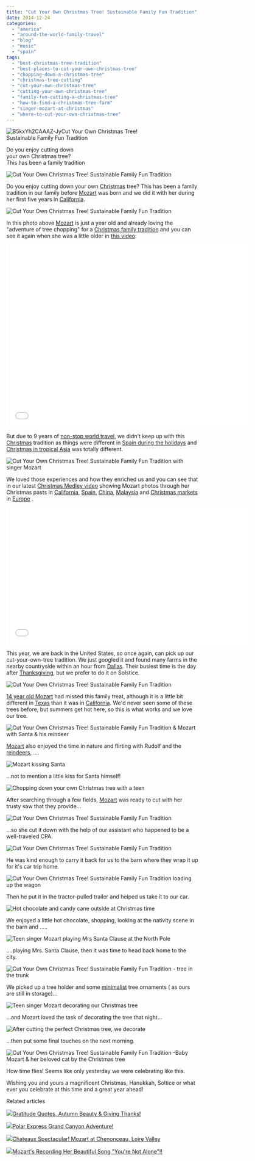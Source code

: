 ```yaml
---
title: "Cut Your Own Christmas Tree! Sustainable Family Fun Tradition"
date: 2014-12-24
categories: 
  - "america"
  - "around-the-world-family-travel"
  - "blog"
  - "music"
  - "spain"
tags: 
  - "best-christmas-tree-tradition"
  - "best-places-to-cut-your-own-christmas-tree"
  - "chopping-down-a-christmas-tree"
  - "christmas-tree-cutting"
  - "cut-your-own-christmas-tree"
  - "cutting-your-own-christmas-tree"
  - "family-fun-cutting-a-christmas-tree"
  - "how-to-find-a-christmas-tree-farm"
  - "singer-mozart-at-christmas"
  - "where-to-cut-your-own-christmas-tree"
---
```


![B5kxYh2CAAAZ-Jy](https://pub-ac94b3f306b24c0dba4238943c97f2e1.r2.dev/6a00e5502a9507883301b7c726f511970b.jpg)Cut Your Own Christmas Tree!  
Sustainable Family Fun Tradition  
  
Do you enjoy cutting down  
your own Christmas tree?  
This has been a family tradition

<!--more-->  
![Cut Your Own Christmas Tree! Sustainable Family Fun Tradition](https://pub-ac94b3f306b24c0dba4238943c97f2e1.r2.dev/6a00e5502a9507883301b8d0b0b709970c.png)  
  
Do you enjoy cutting down your own [Christmas](http://soultravelers3new.local/2012/12/worlds-best-christmas.html "world's best christmas") tree? This has been a family tradition in our family before [Mozart](http://soultravelers3new.local/2013/12/trilingual-mozart-travel-kid-expert-speaks-at-gec-about-world-education.html "Mozart trilingual travek kid expert speaker") was born and we did it with her during her first five years in [California](http://soultravelers3new.local/2012/08/top-10-california-destinations.html "top 10 California destinations").  
  
![Cut Your Own Christmas Tree! Sustainable Family Fun Tradition](https://pub-ac94b3f306b24c0dba4238943c97f2e1.r2.dev/6a00e5502a9507883301bb07cb9d4a970d.png)  
  
In this photo above [Mozart](http://soultravelers3new.local/2014/12/mozart-sings-youre-not-alone-on-the-radio-possibly-a-movie.html "teen singer Mozart sings \"You're Not Alone\" on the radio and in a movie") is just a year old and already loving the "adventure of tree chopping" for a [Christmas family tradition](http://soultravelers3new.local/2009/12/how-to-enjoy-family-travel-abroad-at-christmas-digital-nomad-4hww-extended-travel-holidays.html "How to enjoy family travel abroad at Christmas") and you can see it again when she was a little older in [this video](https://www.youtube.com/watch?v=hxBFv5AAxhw "best Christmas youtube video"):  
  

<iframe allowfullscreen src="//www.youtube.com/embed/hxBFv5AAxhw" frameborder="0" height="480" width="640"></iframe>

  
  
But due to 9 years of [non-stop world travel](http://soultravelers3new.local/2012/12/around-the-world-family-travel.html "around the world family travel with soultravelers3"), we didn't keep up with this [Christmas](http://soultravelers3new.local/2011/12/christmas-holiday-travel-ideas-for-family-getaways.html "Christmas holiday travel ideas") tradition as things were different in [Spain during the holidays](http://soultravelers3new.local/2006/12/xmas-evela-noch.html "Christmas in Spain ") and [Christmas in tropical Asia](http://soultravelers3new.local/2010/12/tropical-christmas-abroad-in-asia.html "Christmas in tropical Asia") was totally different.  
  
![Cut Your Own Christmas Tree! Sustainable Family Fun Tradition with singer Mozart](https://pub-ac94b3f306b24c0dba4238943c97f2e1.r2.dev/6a00e5502a9507883301bb07cb9dc2970d.png)  
  
We loved those experiences and how they enriched us and you can see that in our latest [Christmas Medley video](https://www.youtube.com/watch?v=jc5u4fcIpZI&list=UUcMwuQFsEJfOct29ZTa0v8w "Merry Christmas Medley with Mozart") showing Mozart photos through her Christmas pasts in [California](http://soultravelers3new.local/2011/11/home-for-the-holidays.html "home for the holidays"), [Spain](http://soultravelers3new.local/2007/01/santa-come-or-p.html "Christmas in Spain"), [China](http://soultravelers3new.local/2012/12/christmas-in-asia-happy-holidays.html "Christmas in Asia"), [Malaysia](http://soultravelers3new.local/2010/12/first-christmas-in-asia.html "Christmas in Malaysia") and [Christmas markets](http://soultravelers3new.local/2011/11/christmas-markets-in-europe-dont-miss.html "Christmas markets in Europe") in [Europe](http://soultravelers3new.local/2012/02/5-best-european-family-vacations.html "best europe family vacations") .  
  

<iframe allowfullscreen src="//www.youtube.com/embed/jc5u4fcIpZI" frameborder="0" height="360" width="640"></iframe>

  
  
This year, we are back in the United States, so once again, can pick up our cut-your-own-tree tradition. We just googled it and found many farms in the nearby countryside within an hour from [Dallas](http://soultravelers3new.local/2014/02/dallas-luxury-resort-arriving-to-big-d-in-style.html "Dallas Four Seasons arrival"). Their busiest time is the day after [Thanksgiving](http://soultravelers3new.local/2013/11/giving-thanks-and-thanksgiving-around-the-world.html "giving thanks on Thanksgiving"), but we prefer to do it on Solstice.  
  
  
  
![Cut Your Own Christmas Tree! Sustainable Family Fun Tradition ](https://pub-ac94b3f306b24c0dba4238943c97f2e1.r2.dev/6a00e5502a9507883301b8d0b0b749970c.png)  
  
[14 year old Mozart](http://soultravelers3new.local/2014/10/mozart-sings-at-the-house-of-blues.html "teen Mozart sings at the House of Blues") had missed this family treat, although it is a little bit different in [Texas](http://soultravelers3new.local/2014/02/omg-snow-in-dallas.html "snow in dallas") than it was in [California](http://soultravelers3new.local/2014/01/california-winter-beach-escape-.html "California winter beach escape"). We'd never seen some of these trees before, but summers get hot here, so this is what works and we love our tree.  
  
![Cut Your Own Christmas Tree! Sustainable Family Fun Tradition & Mozart with Santa & his reindeer](https://pub-ac94b3f306b24c0dba4238943c97f2e1.r2.dev/6a00e5502a9507883301bb07cb9d7d970d.png)  
  
[Mozart](http://soultravelers3new.local/2014/03/mozart-beautiful-teen-singer-songwriter-musician.html "teen singer songwriter Mozart") also enjoyed the time in nature and flirting with Rudolf and the [reindeers](http://soultravelers3new.local/2009/05/family-travel-photo-sweden-reindeer-meat-in-kota-traditional-sami-lapland.html "eating reindeer meat in Sweden"), ....  
  
![Mozart kissing Santa](https://pub-ac94b3f306b24c0dba4238943c97f2e1.r2.dev/6a00e5502a9507883301b8d0b0b7b0970c.png)  
  
...not to mention a little kiss for Santa himself!  
  
![Chopping down your own Christmas tree  with a teen](https://pub-ac94b3f306b24c0dba4238943c97f2e1.r2.dev/6a00e5502a9507883301b7c7273a09970b.png)  
  
After searching through a few fields, [Mozart](http://soultravelers3new.local/2014/09/teen-mozart-sings-youtube-adele-cover-more.html "Teen singer Mozart sings Adele cover on Youtube") was ready to cut with her trusty saw that they provide...  
  
![Cut Your Own Christmas Tree! Sustainable Family Fun Tradition](https://pub-ac94b3f306b24c0dba4238943c97f2e1.r2.dev/6a00e5502a9507883301bb07cba40e970d.png)  
  
  
...so she cut it down with the help of our assistant who happened to be a well-traveled CPA.  
  
![Cut Your Own Christmas Tree! Sustainable Family Fun Tradition](https://pub-ac94b3f306b24c0dba4238943c97f2e1.r2.dev/6a00e5502a9507883301bb07cb9f1d970d.png)  
  
He was kind enough to carry it back for us to the barn where they wrap it up for it's car trip home.  
  
![Cut Your Own Christmas Tree! Sustainable Family Fun Tradition loading up the wagon](https://pub-ac94b3f306b24c0dba4238943c97f2e1.r2.dev/6a00e5502a9507883301b7c7273a4f970b.png)  
  
Then he put it in the tractor-pulled trailer and helped us take it to our car.  
  
![Hot chocolate and candy cane outside at Christmas time](https://pub-ac94b3f306b24c0dba4238943c97f2e1.r2.dev/6a00e5502a9507883301b8d0b0b814970c.png)  
  
We enjoyed a little hot chocolate, shopping, looking at the nativity scene in the barn and .....  
  
![Teen singer Mozart playing Mrs Santa Clause at the North Pole](https://pub-ac94b3f306b24c0dba4238943c97f2e1.r2.dev/6a00e5502a9507883301b7c7273a93970b.png)  
  
....playing Mrs. Santa Clause, then it was time to head back home to the city.  
  
![Cut Your Own Christmas Tree! Sustainable Family Fun Tradition - tree in the trunk](https://pub-ac94b3f306b24c0dba4238943c97f2e1.r2.dev/6a00e5502a9507883301b7c7273aae970b.png)  
  
We picked up a tree holder and some [minimalist](http://soultravelers3new.local/2013/02/minimalist-family-frugal-tip-omg.html "minimalist family frugal tips") tree ornaments ( as ours are still in storage)...  
  
![Teen singer Mozart decorating our Christmas tree](https://pub-ac94b3f306b24c0dba4238943c97f2e1.r2.dev/6a00e5502a9507883301b8d0b0b93a970c.png)  
  
...and Mozart loved the task of decorating the tree that night...  
  
![After cutting the perfect Christmas tree, we decorate](https://pub-ac94b3f306b24c0dba4238943c97f2e1.r2.dev/6a00e5502a9507883301bb07cba291970d.png)  
  
...then put some final touches on the next morning.  
  
![Cut Your Own Christmas Tree! Sustainable Family Fun Tradition -Baby Mozart & her beloved cat by the Christmas tree](https://pub-ac94b3f306b24c0dba4238943c97f2e1.r2.dev/6a00e5502a9507883301b8d0b0b985970c.png)  
  
How time flies! Seems like only yesterday we were celebrating like this.  
  
Wishing you and yours a magnificent Christmas, Hanukkah, Soltice or what ever you celebrate at this time and a great year ahead!

Related articles

[![](http://i.zemanta.com/312750466_80_80.jpg)](http://soultravelers3new.local/2014/11/gratitude-quotes-autumn-beauty-giving-thanks.html)[Gratitude Quotes, Autumn Beauty & Giving Thanks!](http://soultravelers3new.local/2014/11/gratitude-quotes-autumn-beauty-giving-thanks.html)

[![](http://i.zemanta.com/317983075_80_80.jpg)](http://soultravelers3new.local/2014/12/polar-express-grand-canyon-adventure.html)[Polar Express Grand Canyon Adventure!](http://soultravelers3new.local/2014/12/polar-express-grand-canyon-adventure.html)

[![](http://i.zemanta.com/312085719_80_80.jpg)](http://soultravelers3new.local/2014/11/chateaux-spectacular-mozart-at-chenonceau-loire-valley.html)[Chateaux Spectacular! Mozart at Chenonceau, Loire Valley](http://soultravelers3new.local/2014/11/chateaux-spectacular-mozart-at-chenonceau-loire-valley.html)

[![](http://i.zemanta.com/315452102_80_80.jpg)](http://soultravelers3new.local/2014/12/mozarts-recording-her-beautiful-song-youre-not-alone.html)[Mozart's Recording Her Beautiful Song "You're Not Alone"!!](http://soultravelers3new.local/2014/12/mozarts-recording-her-beautiful-song-youre-not-alone.html)
